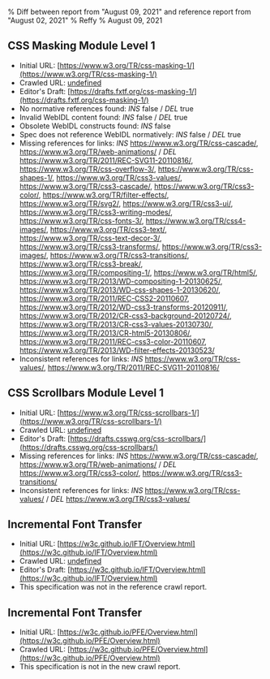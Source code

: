 % Diff between report from "August 09, 2021" and reference report from "August 02, 2021"
% Reffy
% August 09, 2021

## CSS Masking Module Level 1

- Initial URL: [https://www.w3.org/TR/css-masking-1/](https://www.w3.org/TR/css-masking-1/)
- Crawled URL: [undefined](undefined)
- Editor's Draft: [https://drafts.fxtf.org/css-masking-1/](https://drafts.fxtf.org/css-masking-1/)
- No normative references found: *INS* false / *DEL* true
- Invalid WebIDL content found: *INS* false / *DEL* true
- Obsolete WebIDL constructs found: *INS* false
- Spec does not reference WebIDL normatively: *INS* false / *DEL* true
- Missing references for links: *INS* https://www.w3.org/TR/css-cascade/, https://www.w3.org/TR/web-animations/ / *DEL* https://www.w3.org/TR/2011/REC-SVG11-20110816/, https://www.w3.org/TR/css-overflow-3/, https://www.w3.org/TR/css-shapes-1/, https://www.w3.org/TR/css3-values/, https://www.w3.org/TR/css3-cascade/, https://www.w3.org/TR/css3-color/, https://www.w3.org/TR/filter-effects/, https://www.w3.org/TR/svg2/, https://www.w3.org/TR/css3-ui/, https://www.w3.org/TR/css3-writing-modes/, https://www.w3.org/TR/css-fonts-3/, https://www.w3.org/TR/css4-images/, https://www.w3.org/TR/css3-text/, https://www.w3.org/TR/css-text-decor-3/, https://www.w3.org/TR/css3-transforms/, https://www.w3.org/TR/css3-images/, https://www.w3.org/TR/css3-transitions/, https://www.w3.org/TR/css3-break/, https://www.w3.org/TR/compositing-1/, https://www.w3.org/TR/html5/, https://www.w3.org/TR/2013/WD-compositing-1-20130625/, https://www.w3.org/TR/2013/WD-css-shapes-1-20130620/, https://www.w3.org/TR/2011/REC-CSS2-20110607, https://www.w3.org/TR/2012/WD-css3-transforms-20120911/, https://www.w3.org/TR/2012/CR-css3-background-20120724/, https://www.w3.org/TR/2013/CR-css3-values-20130730/, https://www.w3.org/TR/2013/CR-html5-20130806/, https://www.w3.org/TR/2011/REC-css3-color-20110607, https://www.w3.org/TR/2013/WD-filter-effects-20130523/
- Inconsistent references for links: *INS* https://www.w3.org/TR/css-values/, https://www.w3.org/TR/2011/REC-SVG11-20110816/


## CSS Scrollbars Module Level 1

- Initial URL: [https://www.w3.org/TR/css-scrollbars-1/](https://www.w3.org/TR/css-scrollbars-1/)
- Crawled URL: [undefined](undefined)
- Editor's Draft: [https://drafts.csswg.org/css-scrollbars/](https://drafts.csswg.org/css-scrollbars/)
- Missing references for links: *INS* https://www.w3.org/TR/css-cascade/, https://www.w3.org/TR/web-animations/ / *DEL* https://www.w3.org/TR/css3-color/, https://www.w3.org/TR/css3-transitions/
- Inconsistent references for links: *INS* https://www.w3.org/TR/css-values/ / *DEL* https://www.w3.org/TR/css3-values/


## Incremental Font Transfer

- Initial URL: [https://w3c.github.io/IFT/Overview.html](https://w3c.github.io/IFT/Overview.html)
- Crawled URL: [undefined](undefined)
- Editor's Draft: [https://w3c.github.io/IFT/Overview.html](https://w3c.github.io/IFT/Overview.html)
- This specification was not in the reference crawl report.


## Incremental Font Transfer

- Initial URL: [https://w3c.github.io/PFE/Overview.html](https://w3c.github.io/PFE/Overview.html)
- Crawled URL: [https://w3c.github.io/PFE/Overview.html](https://w3c.github.io/PFE/Overview.html)
- This specification is not in the new crawl report.


